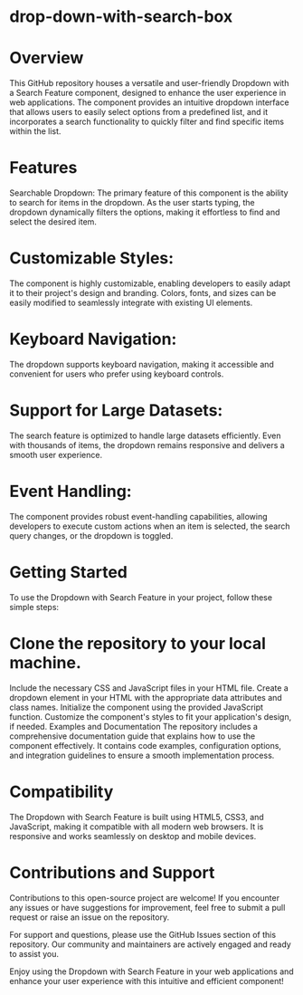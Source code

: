 # drop-down-with-search-box

# Overview
This GitHub repository houses a versatile and user-friendly Dropdown with a Search Feature component, designed to enhance the user experience in web applications. The component provides an intuitive dropdown interface that allows users to easily select options from a predefined list, and it incorporates a search functionality to quickly filter and find specific items within the list.

# Features
Searchable Dropdown: The primary feature of this component is the ability to search for items in the dropdown. As the user starts typing, the dropdown dynamically filters the options, making it effortless to find and select the desired item.

# Customizable Styles: 
The component is highly customizable, enabling developers to easily adapt it to their project's design and branding. Colors, fonts, and sizes can be easily modified to seamlessly integrate with existing UI elements.

# Keyboard Navigation: 
The dropdown supports keyboard navigation, making it accessible and convenient for users who prefer using keyboard controls.

# Support for Large Datasets: 
The search feature is optimized to handle large datasets efficiently. Even with thousands of items, the dropdown remains responsive and delivers a smooth user experience.

# Event Handling: 
The component provides robust event-handling capabilities, allowing developers to execute custom actions when an item is selected, the search query changes, or the dropdown is toggled.

# Getting Started
To use the Dropdown with Search Feature in your project, follow these simple steps:

# Clone the repository to your local machine.
Include the necessary CSS and JavaScript files in your HTML file.
Create a dropdown element in your HTML with the appropriate data attributes and class names.
Initialize the component using the provided JavaScript function.
Customize the component's styles to fit your application's design, if needed.
Examples and Documentation
The repository includes a comprehensive documentation guide that explains how to use the component effectively. It contains code examples, configuration options, and integration guidelines to ensure a smooth implementation process.

# Compatibility
The Dropdown with Search Feature is built using HTML5, CSS3, and JavaScript, making it compatible with all modern web browsers. It is responsive and works seamlessly on desktop and mobile devices.

# Contributions and Support
Contributions to this open-source project are welcome! If you encounter any issues or have suggestions for improvement, feel free to submit a pull request or raise an issue on the repository.

For support and questions, please use the GitHub Issues section of this repository. Our community and maintainers are actively engaged and ready to assist you.

Enjoy using the Dropdown with Search Feature in your web applications and enhance your user experience with this intuitive and efficient component!
